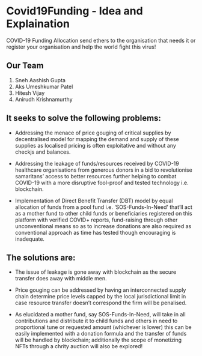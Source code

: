 # Covid19Funding - Idea and Explaination

COVID-19 Funding Allocation send ethers to the organisation that needs it or register your organisation and help the world fight this virus!

## Our Team

1. Sneh Aashish Gupta
2. Aks Umeshkumar Patel
3. Hitesh Vijay
4. Anirudh Krishnamurthy

## It seeks to solve the following problems:

- Addressing the menace of price gouging of critical supplies by decentralised model for mapping the demand and supply of these supplies as localised pricing is often exploitative and without any checkjs and balances.

- Addressing the leakage of funds/resources received by COVID-19 healthcare organisations from generous donors in a bid to revolutionise samaritans’ access to better resources further helping to combat COVID-19 with a more disruptive fool-proof and tested technology i.e. blockchain.

- Implementation of Direct Benefit Transfer (DBT) model by equal allocation of funds from a pool fund i.e. ‘SOS-Funds-In-Need’ that’ll act as a mother fund to other child funds or beneficiaries registered on this platform with verified COVID+ reports, fund-raising through other unconventional means so as to increase donations are also required as conventional approach as time has tested though encouraging is inadequate.

## The solutions are:

- The issue of leakage is gone away with blockchain as the secure transfer does away with middle men.

- Price gouging can be addressed by having an interconnected supply chain determine price levels capped   by the local jurisdictional limit in case resource  transfer doesn’t correspond the firm will be penalised.

- As elucidated a mother fund, say SOS-Funds-In-Need, will take in all contributions and distribute it to child funds and others in need to proportional tune or requested amount (whichever is lower) this can be easily implemented with a donation formula and the transfer of funds will be handled by blockchain; additionally the scope of monetizing NFTs through a chrity auction will also be explored!


